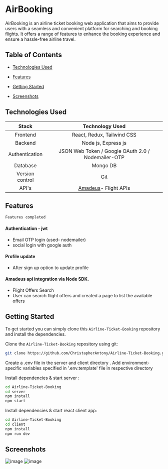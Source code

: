 # AirBooking
AirBooking is an airline ticket booking web application that aims to provide users with a seamless and convenient platform for searching and booking flights. It offers a range of features to enhance the booking experience and ensure a hassle-free airline travel.

## Table of Contents
* [Technologies Used](#technologies-used)
* [Features](#features)
* [Getting Started](#getting-started)

* [Screenshots](#screenshots)



## Technologies Used

|   Stack                                | Technology Used                    |
|     :---:                              |     :---:                          |  
| Frontend                               | React, Redux, Tailwind CSS         | 
| Backend                                | Node js, Express js                |  
| Authentication                         |JSON Web Token / Google OAuth 2.0 / Nodemailer-OTP                |     
| Database                               | Mongo DB                           |
| Version control                        |  Git                               |
| API's                               |  [Amadeus]([https://www.careerconnect.cloud/](https://developers.amadeus.com/)https://developers.amadeus.com/)- Flight APIs  |


## Features

`Features completed`

#### Authentication - jwt
-  Email OTP login (used- nodemailer)
-  social login with google auth

#### Profile update
-  After sign up option to update profile

#### Amadeus api integration via Node SDK.
-  Flight Offers Search
-  User can search flight offers and created a page to list the available offers

## Getting Started
To get started  you can simply clone this `Airline-Ticket-Booking` repository and install the dependencies.

Clone the `Airline-Ticket-Booking` repository using git:

```bash
git clone https://github.com/ChristapherAntony/Airline-Ticket-Booking.git

```
Create a .env file in the server and client directory . Add environment-specific variables  specified in '.env.template' file in respective directory

Install dependencies & start server :
```bash
cd Airline-Ticket-Booking
cd server
npm install
npm start
```
Install dependencies & start react client app:
```bash
cd Airline-Ticket-Booking
cd client
npm install
npm run dev
```

## Screenshots

![image](https://github.com/ChristapherAntony/Airline-Ticket-Booking/assets/109226401/cd6c906d-2853-464c-b582-2a4ba75d1ee6)
![image](https://github.com/ChristapherAntony/Airline-Ticket-Booking/assets/109226401/065bebd3-eca6-4892-ad1f-bf5a886e0131)





